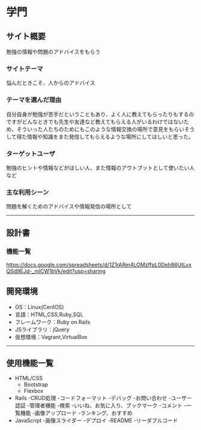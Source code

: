 # 学門

## サイト概要
勉強の情報や問題のアドバイスをもらう

### サイトテーマ
悩んだときこそ、人からのアドバイス

### テーマを選んだ理由
自分自身が勉強が苦手だということもあり、よく人に教えてもらったりもするのですがどんなときでも先生や友達など教えてもらえる人がいるわけではないため、そういった人たちのためにもこのような情報交換の場所で意見をもらいそうして得た情報や知識をまた発信してもらえるような場所にしてほしいと思った。

### ターゲットユーザ
勉強のヒントや情報などがほしい人、また情報のアウトプットとして使いたい人など

### 主な利用シーン
問題を解くためのアドバイスや情報発信の場所として

---

## 設計書

### 機能一覧
https://docs.google.com/spreadsheets/d/1Z1rARm4LOMzffpL0Deh86UtLvxQSd9EJd-_mlCW1bVk/edit?usp=sharing

## 開発環境
- OS：Linux(CentOS)
- 言語：HTML,CSS,Ruby,SQL
- フレームワーク：Ruby on Rails
- JSライブラリ：jQuery
- 仮想環境：Vagrant,VirtualBox

---

## 使用機能一覧
- HTML/CSS
  - Bootstrap
  - Flexbox
- Rails
  -CRUD処理
  -コードフォーマット
  -デバッグ
  -お問い合わせ
  -ユーザー認証
  -管理者機能
  -検索
  -いいね、お気に入り、ブックマーク
  -コメント
  -一覧機能
  -画像アップロード
  -ランキング、おすすめ
- JavaScript
  -画像スライダー
  -デプロイ
  -README
  -リーダブルコード

